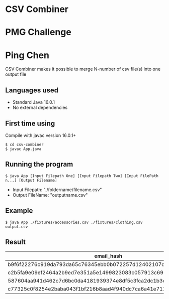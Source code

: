 # CSV Combiner
# PMG Challenge
# Ping Chen

CSV Combiner makes it possible to merge N-number of csv file(s) into one output file

## Languages used 
* Standard Java 16.0.1
* No external dependencies

## First time using
Compile with javac version 16.0.1+ 
```
$ cd csv-combiner
$ javac App.java
```

## Running the program
``` 
$ java App [Input Filepath One] [Input Filepath Two] [Input FilePath n...] [Output Filename]
```
* Input Filepath: "./foldername/filename.csv"
* Output FileName: "outputname.csv"


## Example
```
$ java App ./fixtures/accessories.csv ./fixtures/clothing.csv output.csv
```
 
 ## Result

 email_hash  | category | filename
------------- | ------------- | -------------
b9f6f22276c919da793da65c76345ebb0b072257d12402107d09c89bc369a6b6  | Satchels | accessories.csv
c2b5fa9e09ef2464a2b9ed7e351a5e1499823083c057913c6995fdf4335c73e7  | Purses   | accessories.csv
587604aa941d462c7d6bc0da4181939374e8df5c3fca2dc1b3ea496268c81263  | Pants    | clothing.csv
c77325c0f8254e2baba043f1bf216b8aad4f940dc7ca6a41e711dc26d4b7832c  | Capris   | clothing.csv


